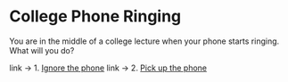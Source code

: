 # College Phone Ringing

You are in the middle of a college lecture when your phone starts ringing. What will you do?

link -> 1. [Ignore the phone](ignore.md)
link -> 2. [Pick up the phone](pickup.md)